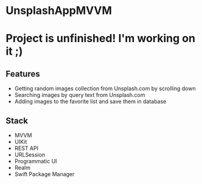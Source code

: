 # UnsplashAppMVVM
# Project is unfinished! I'm working on it ;)
## Features
- Getting random images collection from Unsplash.com by scrolling down
- Searching images by query text from Unsplash.com
- Adding images to the favorite list and save them in database
## Stack
- MVVM
- UIKit
- REST API
- URLSession
- Programmatic UI
- Realm
- Swift Package Manager
